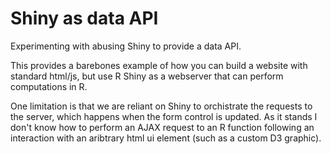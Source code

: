 # Shiny as data API
Experimenting with abusing Shiny to provide a data API.

This provides a barebones example of how you can build a website with standard html/js, but use R Shiny as a webserver that can perform computations in R.

One limitation is that we are reliant on Shiny to orchistrate the requests to the server, which happens when the form control is updated.  As it stands I don't know how to perform an AJAX request to an R function following an interaction with an aribtrary html ui element (such as a custom D3 graphic).